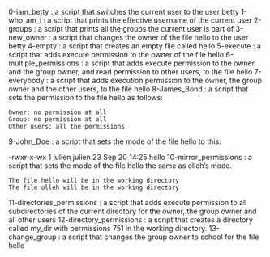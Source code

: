 0-iam_betty : a script that switches the current user to the user betty
1-who_am_i : a script that prints the effective username of the current user
2-groups : a script that prints all the groups the current user is part of
3-new_owner  : a script that changes the owner of the file hello to the user betty
4-empty : a script that creates an empty file called hello
5-execute : a script that adds execute permission to the owner of the file hello
6-multiple_permissions : a script that adds execute permission to the owner and the group owner, and read permission to other users, to the file hello
7-everybody : a script that adds execution permission to the owner, the group owner and the other users, to the file hello
8-James_Bond : a script that sets the permission to the file hello as follows:

    Owner: no permission at all
    Group: no permission at all
    Other users: all the permissions
9-John_Doe :  a script that sets the mode of the file hello to this:

-rwxr-x-wx 1 julien julien 23 Sep 20 14:25 hello
10-mirror_permissions : a script that sets the mode of the file hello the same as olleh’s mode.

    The file hello will be in the working directory
    The file olleh will be in the working directory
11-directories_permissions : a script that adds execute permission to all subdirectories of the current directory for the owner, the group owner and all other users
12-directory_permissions : a script that creates a directory called my_dir with permissions 751 in the working directory.
13-change_group :  a script that changes the group owner to school for the file hello

